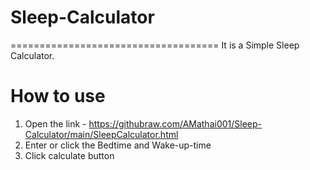 # Sleep-Calculator
====================================
It is a Simple Sleep Calculator. 


How to use
==========

1. Open the link - https://githubraw.com/AMathai001/Sleep-Calculator/main/SleepCalculator.html
2. Enter or click the Bedtime and Wake-up-time
3. Click calculate button
